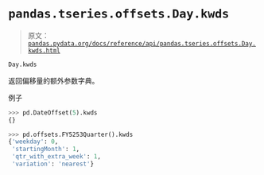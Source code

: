 # `pandas.tseries.offsets.Day.kwds`

> 原文：[`pandas.pydata.org/docs/reference/api/pandas.tseries.offsets.Day.kwds.html`](https://pandas.pydata.org/docs/reference/api/pandas.tseries.offsets.Day.kwds.html)

```py
Day.kwds
```

返回偏移量的额外参数字典。

例子

```py
>>> pd.DateOffset(5).kwds
{} 
```

```py
>>> pd.offsets.FY5253Quarter().kwds
{'weekday': 0,
 'startingMonth': 1,
 'qtr_with_extra_week': 1,
 'variation': 'nearest'} 
```
